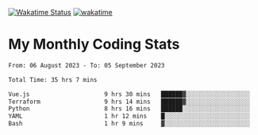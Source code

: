 [![Wakatime Status](https://github.com/noopurphalak/noopurphalak/workflows/wakatime-status-update/badge.svg)](https://github.com/noopurphalak/noopurphalak/actions/workflows/main.yml)
[![wakatime](https://wakatime.com/badge/user/80ace140-ef40-4fdd-b8ed-f3be3d2e1aea.svg)](https://wakatime.com/@80ace140-ef40-4fdd-b8ed-f3be3d2e1aea)

# My Monthly Coding Stats

<!--START_SECTION:waka-->

```txt
From: 06 August 2023 - To: 05 September 2023

Total Time: 35 hrs 7 mins

Vue.js                     9 hrs 30 mins   ██████▓░░░░░░░░░░░░░░░░░░   26.90 %
Terraform                  9 hrs 14 mins   ██████▓░░░░░░░░░░░░░░░░░░   26.15 %
Python                     8 hrs 16 mins   ██████░░░░░░░░░░░░░░░░░░░   23.41 %
YAML                       1 hr 12 mins    █░░░░░░░░░░░░░░░░░░░░░░░░   03.41 %
Bash                       1 hr 9 mins     ▓░░░░░░░░░░░░░░░░░░░░░░░░   03.29 %
```

<!--END_SECTION:waka-->
